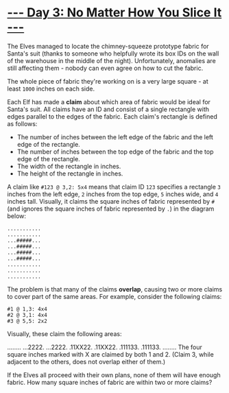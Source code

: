 # [--- Day 3: No Matter How You Slice It ---](https://adventofcode.com/2018/day/3)
The Elves managed to locate the chimney-squeeze prototype fabric for 
Santa's suit (thanks to someone who helpfully wrote its box IDs on the wall 
of the warehouse in the middle of the night). Unfortunately, anomalies are 
still affecting them - nobody can even agree on how to cut the fabric.

The whole piece of fabric they're working on is a very large square - at 
least `1000` inches on each side.

Each Elf has made a **claim** about which area of fabric would be ideal for 
Santa's suit. All claims have an ID and consist of a single rectangle with 
edges parallel to the edges of the fabric. Each claim's rectangle is 
defined as follows:

- The number of inches between the left edge of the fabric and the left edge of the rectangle.
- The number of inches between the top edge of the fabric and the top edge of the rectangle.
- The width of the rectangle in inches.
- The height of the rectangle in inches.

A claim like `#123 @ 3,2: 5x4` means that claim ID `123` specifies a rectangle 
`3` inches from the left edge, `2` inches from the top edge, `5` inches wide, and 
`4` inches tall. Visually, it claims the square inches of fabric represented 
by `#` (and ignores the square inches of fabric represented by `.`) in the 
diagram below:

```
...........
...........
...#####...
...#####...
...#####...
...#####...
...........
...........
...........
```

The problem is that many of the claims **overlap**, causing two or more claims 
to cover part of the same areas. For example, consider the following claims:

```
#1 @ 1,3: 4x4
#2 @ 3,1: 4x4
#3 @ 5,5: 2x2
```

Visually, these claim the following areas:

........
...2222.
...2222.
.11XX22.
.11XX22.
.111133.
.111133.
........
The four square inches marked with X are claimed by both 1 and 2. (Claim 3, while adjacent to the others, does not overlap either of them.)

If the Elves all proceed with their own plans, none of them will have enough fabric. How many square inches of fabric are within two or more claims?
